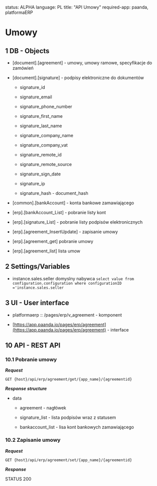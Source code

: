 
status: ALPHA
language: PL
title: "API Umowy"
required-app: paanda, platformaERP

# Umowy

## 1 DB - Objects

-   [document].[agreement] - umowy, umowy ramowe, specyfikacje do zamówień
    
-   [document].[signature] - podpisy elektroniczne do dokumentów
    
    -   signature_id
        
    -   signature_email
        
    -   signature_phone_number
        
    -   signature_first_name
        
    -   signature_last_name
        
    -   signature_company_name
        
    -   signature_company_vat
        
    -   signature_remote_id
        
    -   signature_remote_source
        
    -   signature_sign_date
        
    -   signature_ip
        
    -   signature_hash - document_hash
        
-   [common].[bankAccount] - konta bankowe zamawiającego
    
-   [erp].[bankAccount_List] - pobranie listy kont
    
-   [erp].[signature_List] - pobranie listy podpisów elektronicznych
    
-   [erp].[agreement_InsertUpdate] - zapisanie umowy
    
-   [erp].[agreement_get] pobranie umowy
    
-   [erp].[agreement_list] lista umow
    

## 2 Settings/Variables

-   instance.sales.seller domyslny nabywca `select value from configuration.configuration where configurationID ='instance.sales.seller`
    

## 3 UI - User interface

-   platformaerp :: /pages/erp/v_agreement - komponent
    
-   [https://app.paanda.io/pages/erp/agreement](https://app.paanda.io/pages/erp/agreement) - interface
    

## 10 API - REST API

### 10.1 Pobranie umowy

**_Request_**
```http
GET {host}/api/erp/agreement/get/{app_name}/{agreementid}
```

**_Response structure_**

-   data
    
    -   agreement - nagłówek
        
    -   signature_list - lista podpisów wraz z statusem
        
    -   bankaccount_list - lisa kont bankowych zamawiającego
        

### 10.2 Zapisanie umowy

**_Request_**
```http
GET {host}/api/erp/agreement/set/{app_name}/{agreementid}
```

**_Response_**

STATUS 200
